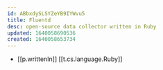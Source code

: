 ```yaml
---
id: ABbxdySLSYZeYB9IYWvu5
title: Fluentd
desc: open-source data collector written in Ruby
updated: 1640058690536
created: 1640058653734
---
```



- [[p.writtenIn]] [[t.cs.language.Ruby]]
